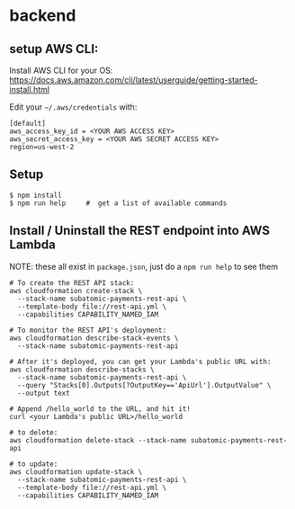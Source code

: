 
# backend

## setup AWS CLI:

Install AWS CLI for your OS:
https://docs.aws.amazon.com/cli/latest/userguide/getting-started-install.html

Edit your `~/.aws/credentials` with:
```
[default]
aws_access_key_id = <YOUR AWS ACCESS KEY>
aws_secret_access_key = <YOUR AWS SECRET ACCESS KEY>
region=us-west-2
```

## Setup
```
$ npm install
$ npm run help     #  get a list of available commands
```

## Install / Uninstall the REST endpoint into AWS Lambda

NOTE:  these all exist in `package.json`, just do a `npm run help` to see them

```
# To create the REST API stack:
aws cloudformation create-stack \
  --stack-name subatomic-payments-rest-api \
  --template-body file://rest-api.yml \
  --capabilities CAPABILITY_NAMED_IAM

# To monitor the REST API's deployment:
aws cloudformation describe-stack-events \
  --stack-name subatomic-payments-rest-api

# After it's deployed, you can get your Lambda's public URL with:
aws cloudformation describe-stacks \
  --stack-name subatomic-payments-rest-api \
  --query "Stacks[0].Outputs[?OutputKey=='ApiUrl'].OutputValue" \
  --output text

# Append /hello_world to the URL, and hit it!
curl <your Lambda's public URL>/hello_world

# to delete:
aws cloudformation delete-stack --stack-name subatomic-payments-rest-api

# to update:
aws cloudformation update-stack \
  --stack-name subatomic-payments-rest-api \
  --template-body file://rest-api.yml \
  --capabilities CAPABILITY_NAMED_IAM
```


